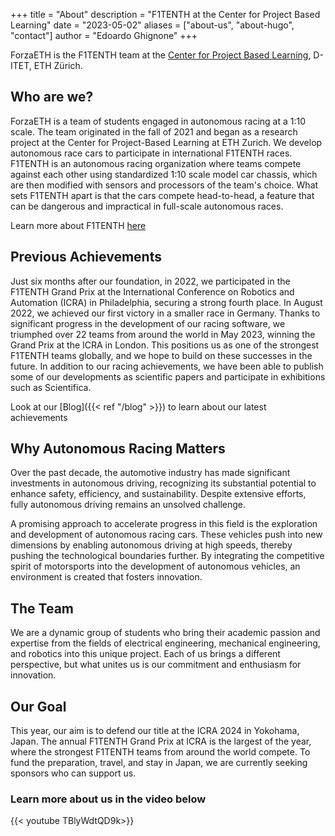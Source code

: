 +++
title = "About"
description = "F1TENTH at the Center for Project Based Learning"
date = "2023-05-02"
aliases = ["about-us", "about-hugo", "contact"]
author = "Edoardo Ghignone"
+++

ForzaETH is the F1TENTH team at the [Center for Project Based Learning](https://pbl.ee.ethz.ch/), D-ITET, ETH Zürich.

## Who are we?
ForzaETH is a team of students engaged in autonomous racing at a 1:10 scale. The team originated in the fall of 2021 and began as a research project at the Center for Project-Based Learning at ETH Zurich. We develop autonomous race cars to participate in international F1TENTH races. F1TENTH is an autonomous racing organization where teams compete against each other using standardized 1:10 scale model car chassis, which are then modified with sensors and processors of the team's choice. What sets F1TENTH apart is that the cars compete head-to-head, a feature that can be dangerous and impractical in full-scale autonomous races.

Learn more about F1TENTH [here](https://f1tenth.org/)


## Previous Achievements
Just six months after our foundation, in 2022, we participated in the F1TENTH Grand Prix at the International Conference on Robotics and Automation (ICRA) in Philadelphia, securing a strong fourth place. In August 2022, we achieved our first victory in a smaller race in Germany. Thanks to significant progress in the development of our racing software, we triumphed over 22 teams from around the world in May 2023, winning the Grand Prix at the ICRA in London. This positions us as one of the strongest F1TENTH teams globally, and we hope to build on these successes in the future. In addition to our racing achievements, we have been able to publish some of our developments as scientific papers and participate in exhibitions such as Scientifica.

Look at our [Blog]({{< ref "/blog" >}}) to learn about our latest achievements

## Why Autonomous Racing Matters

Over the past decade, the automotive industry has made significant investments in autonomous driving, recognizing its substantial potential to enhance safety, efficiency, and sustainability. Despite extensive efforts, fully autonomous driving remains an unsolved challenge.

A promising approach to accelerate progress in this field is the exploration and development of autonomous racing cars. These vehicles push into new dimensions by enabling autonomous driving at high speeds, thereby pushing the technological boundaries further. By integrating the competitive spirit of motorsports into the development of autonomous vehicles, an environment is created that fosters innovation.

## The Team

We are a dynamic group of students who bring their academic passion and expertise from the fields of electrical engineering, mechanical engineering, and robotics into this unique project. Each of us brings a different perspective, but what unites us is our commitment and enthusiasm for innovation.

## Our Goal

This year, our aim is to defend our title at the ICRA 2024 in Yokohama, Japan. The annual F1TENTH Grand Prix at ICRA is the largest of the year, where the strongest F1TENTH teams from around the world compete. To fund the preparation, travel, and stay in Japan, we are currently seeking sponsors who can support us.



### Learn more about us in the video below
{{< youtube TBlyWdtQD9k>}}
